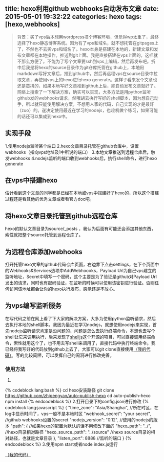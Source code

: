 title: hexo利用github webhooks自动发布文章
date: 2015-05-01 19:32:22
categories: hexo
tags: [hexo,webhooks]
---
>背景：买了vps后本想用wordpress搭个博客环境，但觉得wp太重了，最终选择了hexo静态博客系统。因为有了vps和域名，就不想托管在gitpages上了，不然也不去买vps和域名了。hexo本身是搭建在本地的，新建文章和发布文章都在本地操作，推送到git上面。我是直接搭建在vps上面的，这样就不那么方便了，不能为了写个文章要ssh到vps上编辑，然后再发布吧。折中后我是将hexo的source目录作为git仓库托管在github上，本地用markdown写好文章后，推到github中，然后再远程vps在source目录中拉取文章，再使用vps上的hexo进行hexo generate。这样子看来发个文章也还是蛮拼的，如果本地写好文章推到github上后，能自动发布文章就好了。网络上搜索了一下解决方案，确实可以实现，大多方法是用python监听github发的webhooks请求，然哦胡去执行写好的shell脚本，因为想自己动手，所以就只能使用解决方案，不想用人家的代码，自己实现的才是最好（zuo）的。遂决定使用最近在学习的nodejs，也趁机做个练习，如果可能的话还可以集成到hexo中。

## 实现手段
1.使用nodejs监听某个端口<!--more-->
2.hexo文章目录托管在github仓库中，设置webhooks（指向vps地址及1中所说的端口）
3.本地文章推送到远程仓库后，触发webhooks
4.nodejs监听的端口收到webhooks后，执行shell命令，进行hexo generate

## 在vps中搭建hexo
估计看到这个文章的同学都是已经在本地或vps中搭建好了hexo的，所以这个搭建过程还是看其他的优秀文章或者看官方doc吧。

## 将hexo文章目录托管到github远程仓库
hexo的默认文章目录为source/_posts ，我认为后面有可能还会添加其他东西，索性就把整个source托管到远程仓库了。

## 为远程仓库添加webhooks
打开托管hexo文章的github代码仓库页面，右边靠下点击settings，在下个页面中的Webhooks&Services选项中AddWebhoooks，Payload Url为自己vps建立的监听地址，Secret中填写一个密码，这个主要是为了验证是github对Payload Url发出的请求，同时也有密码验证，在监听的时候可以使用该密钥进行验证。否则任何访问该地址都会让你的hexo执行发布，感觉还是不放心。

## 为vps编写监听服务
在写代码之前在网上看了下大家的解决方案，大多为使用python监听请求，然后去执行本地的shell脚本。我因为最近在学习nodejs，就想使用nodejs来实现，首先nodejs监听请求肯定是没问题的，问题是怎么去执行终端命令，本想也去写个shell让它来调用执行，后来发现了[shelljs](https://github.com/arturadib/shelljs)这个开源的项目，可以直接调用终端命令，索性就用这个了，也不用去写shell来调用了，直接代码中执行终端命令。我已经将我写好的代码放到github上去了，大家可以git clone直接使用[（我的代码）](https://github.com/zhipengyan/auto-publish-hexo)。写的比较简陋，可以发挥自己的闹洞进行修改完善。
### 使用方法
1.
{% codeblock lang:bash %}
cd hexo安装路径
git clone https://github.com/zhipengyan/auto-publish-hexo
cd auto-publish-hexo
npm install
{% endcodeblock %}
2.打开目录下的config.json进行修改
{% codeblock lang:javascript %}
{
     "time_zone": "Asia/Shanghai", //所在时区，在log中显示时间了，vps一般不是本地时区
     "webhook_secret": "your secret", //github webhooks设置的secret
     "nodejs_version": "0.12", //使用的nodejs的版本
     "path": { //如果hexo的配置为默认的话不用修改下面的
       "hexo_path": "../", //hexo目录相对路径
       "hexo_source_path": "../source" //hexo source目录的相对路径，也就是文章目录
     },
     "listen_port": 8888 //监听的端口
}
{% endcodeblock %}
3.使用npm start或者node index.js运行

[（我的代码）](https://github.com/zhipengyan/auto-publish-hexo)